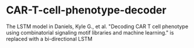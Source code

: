 # CAR-T-cell-phenotype-decoder
The LSTM model in Daniels, Kyle G., et al. "Decoding CAR T cell phenotype using combinatorial signaling motif libraries and machine learning." is replaced with a bi-directional LSTM
